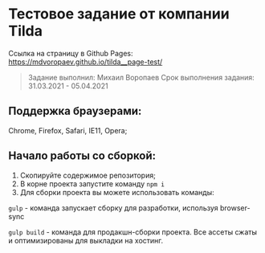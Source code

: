 # Тестовое задание от компании Tilda

Ссылка на страницу в Github Pages: https://mdvoropaev.github.io/tilda__page-test/

> Задание выполнил: Михаил Воропаев
> Срок выполнения задания: 31.03.2021 - 05.04.2021

## Поддержка браузерами:

Chrome, Firefox, Safari, IE11, Opera;

## Начало работы со сборкой:

1. Скопируйте содержимое репозитория;
2. В корне проекта запустите команду `npm i`
3. Для сборки проекта вы можете использовать команды: <br>

`gulp` - команда запускает сборку для разработки, используя browser-sync

`gulp build` - команда для продакшн-сборки проекта. Все ассеты сжаты и оптимизированы для выкладки на хостинг.

